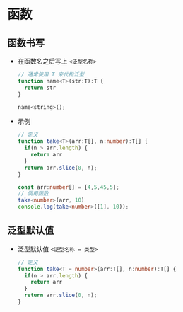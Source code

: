 # 函数

## 函数书写

- 在函数名之后写上 `<泛型名称>`

    ```js
    // 通常使用 T 来代指泛型
    function name<T>(str:T):T {
      return str
    }

    name<string>();
    ```

- 示例

    ```ts
    // 定义
    function take<T>(arr:T[], n:number):T[] {
      if(n > arr.length) {
        return arr
      }
      return arr.slice(0, n);
    }

    const arr:number[] = [4,5,45,5];
    // 调用函数
    take<number>(arr, 10)
    console.log(take<number>([1], 10));
    ```

## 泛型默认值

- 泛型默认值 `<泛型名称 = 类型>`

    ```ts
    // 定义
    function take<T = number>(arr:T[], n:number):T[] {
      if(n > arr.length) {
        return arr
      }
      return arr.slice(0, n);
    }
    ```
